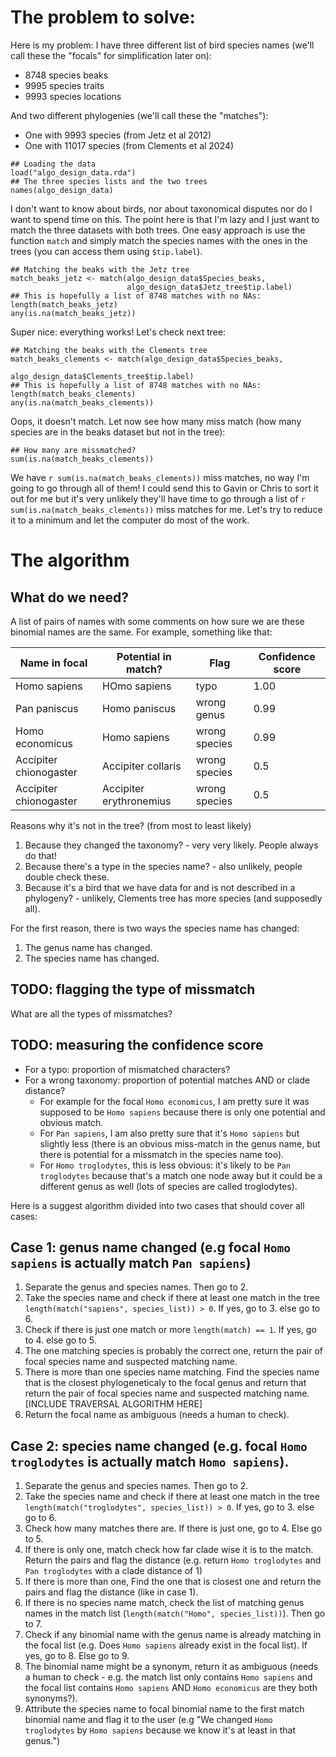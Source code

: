 # The problem to solve:

Here is my problem: I have three different list of bird species names (we'll call these the "focals" for simplification later on):

 * 8748 species beaks
 * 9995 species traits
 * 9993 species locations

And two different phylogenies (we'll call these the "matches"):

 * One with 9993 species (from Jetz et al 2012)
 * One with 11017 species (from Clements et al 2024)

```{r}
## Loading the data
load("algo_design_data.rda")
## The three species lists and the two trees
names(algo_design_data)
```

I don't want to know about birds, nor about taxonomical disputes nor do I want to spend time on this.
The point here is that I'm lazy and I just want to match the three datasets with both trees.
One easy approach is use the function `match` and simply match the species names with the ones in the trees (you can access them using `$tip.label`).

```{r}
## Matching the beaks with the Jetz tree
match_beaks_jetz <- match(algo_design_data$Species_beaks,
                          algo_design_data$Jetz_tree$tip.label)
## This is hopefully a list of 8748 matches with no NAs:
length(match_beaks_jetz)
any(is.na(match_beaks_jetz))
```

Super nice: everything works!
Let's check next tree:

```{r}
## Matching the beaks with the Clements tree
match_beaks_clements <- match(algo_design_data$Species_beaks,
                              algo_design_data$Clements_tree$tip.label)
## This is hopefully a list of 8748 matches with no NAs:
length(match_beaks_clements)
any(is.na(match_beaks_clements))
```

Oops, it doesn't match.
Let now see how many miss match (how many species are in the beaks dataset but not in the tree):

```{r}
## How many are missmatched?
sum(is.na(match_beaks_clements))
```

We have `r sum(is.na(match_beaks_clements))` miss matches, no way I'm going to go through all of them!
I could send this to Gavin or Chris to sort it out for me but it's very unlikely they'll have time to go through a list of `r sum(is.na(match_beaks_clements))` miss matches for me.
Let's try to reduce it to a minimum and let the computer do most of the work.

# The algorithm

## What do we need?

A list of pairs of names with some comments on how sure we are these binomial names are the same. For example, something like that:


Name in focal | Potential in match? | Flag             | Confidence score
--------------|---------------------|------------------|-----------------
Homo sapiens  | HOmo sapiens        | typo             | 1.00
Pan paniscus  | Homo paniscus       | wrong genus      | 0.99
Homo economicus | Homo sapiens      | wrong species    | 0.99
Accipiter chionogaster | Accipiter collaris | wrong species | 0.5
Accipiter chionogaster | Accipiter erythronemius | wrong species | 0.5

Reasons why it's not in the tree? (from most to least likely)

 1. Because they changed the taxonomy? - very very likely. People always do that!
 2. Because there's a type in the species name? - also unlikely, people double check these.
 3. Because it's a bird that we have data for and is not described in a phylogeny? - unlikely, Clements tree has more species (and supposedly all).

For the first reason, there is two ways the species name has changed:

 1. The genus name has changed.
 2. The species name has changed.

## TODO: flagging the type of missmatch

What are all the types of missmatches?

## TODO: measuring the confidence score

 * For a typo: proportion of mismatched characters?
 * For a wrong taxonomy: proportion of potential matches AND or clade distance?
    * For example for the focal `Homo economicus`, I am pretty sure it was supposed to be `Homo sapiens` because there is only one potential and obvious match.
    * For `Pan sapiens`, I am also pretty sure that it's `Homo sapiens` but slightly less (there is an obvious miss-match in the genus name, but there is potential for a missmatch in the species name too).
    * For `Homo troglodytes`, this is less obvious: it's likely to be `Pan troglodytes` because that's a match one node away but it could be a different genus as well (lots of species are called troglodytes). 

Here is a suggest algorithm divided into two cases that should cover all cases:

## Case 1: genus name changed (e.g focal `Homo sapiens` is actually match `Pan sapiens`)

 1. Separate the genus and species names. Then go to 2.
 2. Take the species name and check if there at least one match in the tree `length(match("sapiens", species_list)) > 0`. If yes, go to 3. else go to 6.
 3. Check if there is just one match or more `length(match) == 1`. If yes, go to 4. else go to 5.
 4. The one matching species is probably the correct one, return the pair of focal species name and suspected matching name.
 5. There is more than one species name matching. Find the species name that is the closest phylogeneticaly to the focal genus and return that return the pair of focal species name and suspected matching name. [INCLUDE TRAVERSAL ALGORITHM HERE]
 6. Return the focal name as ambiguous (needs a human to check).

## Case 2: species name changed (e.g. focal `Homo troglodytes` is actually match `Homo sapiens`).

 1. Separate the genus and species names. Then go to 2.
 2. Take the species name and check if there at least one match in the tree `length(match("troglodytes", species_list)) > 0`. If yes, go to 3. else go to 6.
 3. Check how many matches there are. If there is just one, go to 4. Else go to 5.
 4. If there is only one, match check how far clade wise it is to the match. Return the pairs and flag the distance (e.g. return `Homo troglodytes` and `Pan troglodytes` with a clade distance of 1)
 5. If there is more than one, Find the one that is closest one and return the pairs and flag the distance (like in case 1).
 6. If there is no species name match, check the list of matching genus names in the match list (`length(match("Homo", species_list))`). Then go to 7.
 7. Check if any binomial name with the genus name is already matching in the focal list (e.g. Does `Homo sapiens` already exist in the focal list). If yes, go to 8. Else go to 9.
 8. The binomial name might be a synonym, return it as ambiguous (needs a human to check - e.g. the match list only contains `Homo sapiens` and the focal list contains `Homo sapiens` AND `Homo economicus` are they both synonyms?).
 9. Attribute the species name to focal binomial name to the first match binomial name and flag it to the user (e.g "We changed `Homo troglodytes` by `Homo sapiens` because we know it's at least in that genus.")
